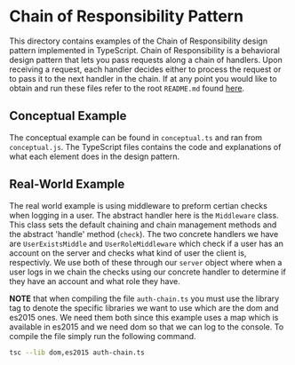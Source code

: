 # Chain of Responsibility Pattern
This directory contains examples of the Chain of Responsibility design pattern implemented in TypeScript. Chain of Responsibility is a behavioral design pattern that lets you pass requests along a chain of handlers. Upon receiving a request, each handler decides either to process the request or to pass it to the next handler in the chain. If at any point you would like to obtain and run these files refer to the root `README.md` found [here](../../).

## Conceptual Example
The conceptual example can be found in `conceptual.ts` and ran from `conceptual.js`. The TypeScript files contains the code and explanations of what each element does in the design pattern.

## Real-World Example
The real world example is using middleware to preform certian checks when logging in a user. The abstract handler here is the `Middleware` class. This class sets the default chaining and chain management methods and the abstract 'handle' method (`check`). The two concrete handlers we have are `UserExistsMiddle` and `UserRoleMiddleware` which check if a user has an account on the server and checks what kind of user the client is, respectivly. We use both of these through our `server` object where when a user logs in we chain the checks using our concrete handler to determine if they have an account and what role they have.

<strong>NOTE</strong> that when compiling the file `auth-chain.ts` you must use the library tag to denote the specific libraries we want to use which are the dom and es2015 ones. We need them both since this example uses a map which is available in es2015 and we need dom so that we can log to the console. To compile the file simply run the following command.

```bash
tsc --lib dom,es2015 auth-chain.ts
```